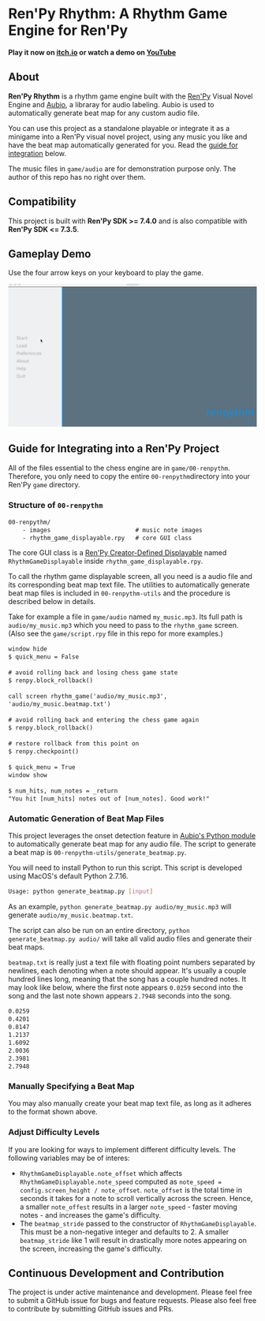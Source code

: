 # Ren'Py Rhythm: A Rhythm Game Engine for Ren'Py

**Play it now on [itch.io](https://r3dhummingbird.itch.io/renpy-rhythm-game) or watch a demo on [YouTube](https://youtu.be/7fMig9BmDzY)**

## About

**Ren'Py Rhythm** is a rhythm game engine built with the [Ren'Py](http://renpy.org/) Visual Novel Engine and [Aubio](https://aubio.org/), a libraray for audio labeling. Aubio is used to automatically generate beat map for any custom audio file.

You can use this project as a standalone playable or integrate it as a minigame into a Ren'Py visual novel project, using any music you like and have the beat map automatically generated for you. Read the [guide for integration](https://github.com/RuolinZheng08/renpy-rhythm#guide-for-integrating-into-a-renpy-project) below.

The music files in `game/audio` are for demonstration purpose only. The author of this repo has no right over them.

## Compatibility

This project is built with **Ren'Py SDK >= 7.4.0** and is also compatible with **Ren'Py SDK <= 7.3.5**.

## Gameplay Demo

Use the four arrow keys on your keyboard to play the game. 

<img src="https://github.com/RuolinZheng08/renpy-rhythm/blob/master/demo.gif" alt="Gameplay Example" width=600>

## Guide for Integrating into a Ren'Py Project

All of the files essential to the chess engine are in `game/00-renpythm`. Therefore, you only need to copy the entire `00-renpythm`directory into your Ren'Py `game` directory.

### Structure of `00-renpythm`

```
00-renpythm/
    - images                        # music note images
    - rhythm_game_displayable.rpy   # core GUI class
```

The core GUI class is a [Ren'Py Creator-Defined Displayable](https://www.renpy.org/doc/html/udd.html) named `RhythmGameDisplayable` inside `rhythm_game_displayable.rpy`.

To call the rhythm game displayable screen, all you need is a audio file and its corresponding beat map text file. The utilities to automatically generate beat map files is included in `00-renpythm-utils` and the procedure is described below in details.

Take for example a file in `game/audio` named `my_music.mp3`. Its full path is `audio/my_music.mp3`  which you need to pass to the `rhythm_game` screen. (Also see the `game/script.rpy` file in this repo for more examples.)

```renpy
window hide
$ quick_menu = False

# avoid rolling back and losing chess game state
$ renpy.block_rollback()

call screen rhythm_game('audio/my_music.mp3', 'audio/my_music.beatmap.txt')

# avoid rolling back and entering the chess game again
$ renpy.block_rollback()

# restore rollback from this point on
$ renpy.checkpoint()

$ quick_menu = True
window show

$ num_hits, num_notes = _return
"You hit [num_hits] notes out of [num_notes]. Good work!"
```

### Automatic Generation of Beat Map Files

This project leverages the onset detection feature in [Aubio's Python module](https://github.com/aubio/aubio/tree/master/python) to automatically generate beat map for any audio file. The script to generate a beat map is `00-renpythm-utils/generate_beatmap.py`.

You will need to install Python to run this script. This script is developed using MacOS's default Python 2.7.16.

```bash
Usage: python generate_beatmap.py [input]
```

As an example, `python generate_beatmap.py audio/my_music.mp3` will generate `audio/my_music.beatmap.txt`.

The script can also be run on an entire directory, `python generate_beatmap.py audio/` will take all valid audio files and generate their beat maps.

`beatmap.txt` is really just a text file with floating point numbers separated by newlines, each denoting when a note should appear. It's usually a couple hundred lines long, meaning that the song has a couple hundred notes. It may look like below, where the first note appears `0.0259` second into the song and the last note shown appears `2.7948` seconds into the song.

```
0.0259
0.4201
0.8147
1.2137
1.6092
2.0036
2.3981
2.7948
```

### Manually Specifying a Beat Map

You may also manually create your beat map text file, as long as it adheres to the format shown above.

### Adjust Difficulty Levels

If you are looking for ways to implement different difficulty levels. The following variables may be of interes:

- `RhythmGameDisplayable.note_offset` which affects `RhythmGameDisplayable.note_speed` computed as `note_speed = config.screen_height / note_offset`. `note_offset` is the total time in seconds it takes for a note to scroll vertically across the screen. Hence, a smaller `note_offest` results in a larger `note_speed` - faster moving notes - and increases the game's difficulty.
- The `beatmap_stride` passed to the constructor of `RhythmGameDisplayable`. This must be a non-negative integer and defaults to 2. A smaller `beatmap_stride` like 1 will result in drastically more notes appearing on the screen, increasing the game's difficulty.

## Continuous Development and Contribution
The project is under active maintenance and development. Please feel free to submit a GitHub issue for bugs and feature requests. Please also feel free to contribute by submitting GitHub issues and PRs. 